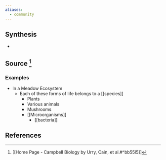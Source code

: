 ```yaml
---
aliases:
  - community
---
```

## Synthesis
- 
## Source [^1]
### Examples
- In a Meadow Ecosystem
	- Each of these forms of life belongs to a [[species]]
		- Plants
		- Various animals
		- Mushrooms
		- [[Microorganisms]]
			- [[bacteria]]

## References

[^1]: [[Home Page - Campbell Biology by Urry, Cain, et al.#^bb55l5]]